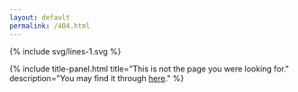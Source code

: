 ```yaml
---
layout: default
permalink: /404.html
---
```


<div class="absolute inset-0 -z-10 overflow-hidden" aria-hidden="true">
  <div class="relative">
    {% include svg/lines-1.svg %}
  </div>
</div>

{% include title-panel.html
  title="This is not the page you were looking for."
  description="You may find it through <a href='/' class='underline text-red-50 hover:text-red-200'>here</a>." %}
